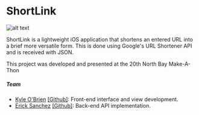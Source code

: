# ShortLink


![alt text](http://i.imgur.com/SI8UIbh.png "ShortLink Logo" )


ShortLink is a lightweight iOS application that shortens an entered URL into a brief more versatile form. This is done using Google's URL Shortener API and is received with JSON. 

This project was developed and presented at the 20th North Bay Make-A-Thon

##### Team
- [Kyle O'Brien](https://www.linkedin.com/in/kyle1668/) [[Github]](https://github.com/kyle1668): Front-end interface and view development.
- [Erick Sanchez](goo.gl/QRB4Et) [[Github]](https://github.com/LinnierGames): Back-end API implementation.

